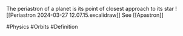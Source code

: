 The periastron of a planet is its point of closest approach to its star
![[Periastron 2024-03-27 12.07.15.excalidraw]]
See [[Apastron]]

#Physics #Orbits #Definition 